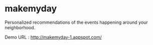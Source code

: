 makemyday
=========

Personalized recommendations of the events happening around your neighborhood. 

Demo URL : http://makemyday-1.appspot.com/
